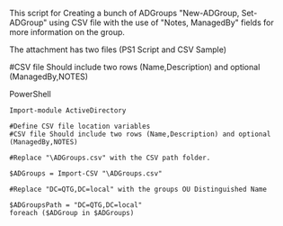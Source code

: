 This script for Creating a bunch of ADGroups "New-ADGroup, Set-ADGroup" using CSV file with the use of "Notes, ManagedBy" fields for more information on the group.

The attachment has two files (PS1 Script and CSV Sample)

\#CSV file Should include two rows (Name,Description) and optional (ManagedBy,NOTES)



PowerShell

```
Import-module ActiveDirectory   
 
#Define CSV file location variables 
#CSV file Should include two rows (Name,Description) and optional (ManagedBy,NOTES) 
 
#Replace "\ADGroups.csv" with the CSV path folder.  
 
$ADGroups = Import-CSV "\ADGroups.csv" 
 
#Replace "DC=QTG,DC=local" with the groups OU Distinguished Name 
 
$ADGroupsPath = "DC=QTG,DC=local" 
foreach ($ADGroup in $ADGroups)
```

 



 
